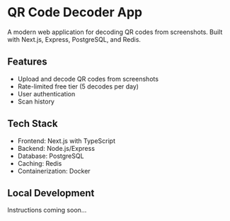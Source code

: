 # QR Code Decoder App

A modern web application for decoding QR codes from screenshots. Built with Next.js, Express, PostgreSQL, and Redis.

## Features
- Upload and decode QR codes from screenshots
- Rate-limited free tier (5 decodes per day)
- User authentication
- Scan history

## Tech Stack
- Frontend: Next.js with TypeScript
- Backend: Node.js/Express
- Database: PostgreSQL
- Caching: Redis
- Containerization: Docker

## Local Development
Instructions coming soon...